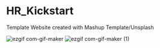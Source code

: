 # HR_Kickstart

Template Website created with Mashup Template/Unsplash

![ezgif com-gif-maker](https://user-images.githubusercontent.com/41589522/128636277-1efa5c6c-f887-48d4-b155-9e12c5aefec1.gif)
![ezgif com-gif-maker (1)](https://user-images.githubusercontent.com/41589522/128636415-46886f34-bce1-49b9-a67e-f5236bdc7b28.gif)
